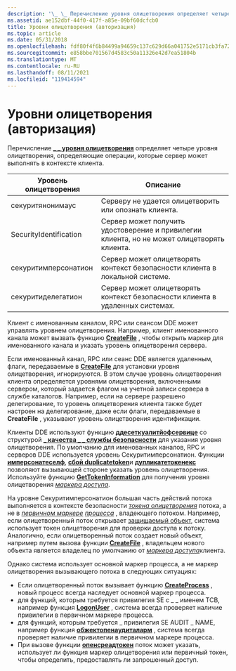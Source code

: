 ```yaml
---
description: '\_ \_ Перечисление уровня олицетворения определяет четыре уровня олицетворения, определяющие операции, которые сервер может выполнять в контексте клиентов.'
ms.assetid: ae152dbf-44f0-417f-a85e-09bf60dcfcb0
title: Уровни олицетворения (авторизация)
ms.topic: article
ms.date: 05/31/2018
ms.openlocfilehash: fdf80f4f6b84499a94659c137c629d66a041752e5171cb3fa7220506586f36e5
ms.sourcegitcommit: e858bbe701567d4583c50a11326e42d7ea51804b
ms.translationtype: MT
ms.contentlocale: ru-RU
ms.lasthandoff: 08/11/2021
ms.locfileid: "119414594"
---
```

# <a name="impersonation-levels-authorization"></a>Уровни олицетворения (авторизация)

Перечисление [**\_ \_ уровня олицетворения**](/windows/desktop/api/Winnt/ne-winnt-security_impersonation_level) определяет четыре уровня олицетворения, определяющие операции, которые сервер может выполнять в контексте клиента.



| Уровень олицетворения    | Описание                                                                                      |
|------------------------|--------------------------------------------------------------------------------------------------|
| секуритянонимаус      | Серверу не удается олицетворить или опознать клиента.                                            |
| SecurityIdentification | Сервер может получить удостоверение и привилегии клиента, но не может олицетворять клиента. |
| секуритимперсонатион  | Сервер может олицетворять контекст безопасности клиента в локальной системе.                    |
| секуритиделегатион     | Сервер может олицетворять контекст безопасности клиента в удаленных системах.                      |



 

Клиент с именованным каналом, RPC или сеансом DDE может управлять уровнем олицетворения. Например, клиент именованного канала может вызвать функцию [**CreateFile**](/windows/desktop/api/fileapi/nf-fileapi-createfilea) , чтобы открыть маркер для именованного канала и указать уровень олицетворения сервера.

Если именованный канал, RPC или сеанс DDE является удаленным, флаги, передаваемые в [**CreateFile**](/windows/desktop/api/fileapi/nf-fileapi-createfilea) для установки уровня олицетворения, игнорируются. В этом случае уровень олицетворения клиента определяется уровнями олицетворения, включенными сервером, который задается флагом на учетной записи сервера в службе каталогов. Например, если на сервере разрешено делегирование, то уровень олицетворения клиента также будет настроен на делегирование, даже если флаги, передаваемые в **CreateFile** , указывают уровень олицетворения идентификации.

Клиенты DDE используют функцию [**ддесеткуалитйофсервице**](/windows/win32/api/dde/nf-dde-ddesetqualityofservice) со структурой [**\_ качества \_ \_ службы безопасности**](/windows/desktop/api/Winnt/ns-winnt-security_quality_of_service) для указания уровня олицетворения. По умолчанию для именованных каналов, RPC и серверов DDE используется уровень Секуритимперсонатион. Функции [**имперсонатеселф**](/windows/win32/api/securitybaseapi/nf-securitybaseapi-impersonateself), [**сбой duplicatetoken**](/windows/win32/api/securitybaseapi/nf-securitybaseapi-duplicatetoken)и [**дупликатетокенекс**](/windows/win32/api/securitybaseapi/nf-securitybaseapi-duplicatetokenex) позволяют вызывающей стороне указать уровень олицетворения. Используйте функцию [**GetTokenInformation**](/windows/win32/api/securitybaseapi/nf-securitybaseapi-gettokeninformation) для получения уровня олицетворения [*маркера доступа*](/windows/desktop/SecGloss/a-gly).

На уровне Секуритимперсонатион большая часть действий потока выполняется в контексте безопасности [*токена олицетворения*](/windows/desktop/SecGloss/i-gly) потока, а не в [*первичном маркере*](/windows/desktop/SecGloss/p-gly) [*процесса*](/windows/desktop/SecGloss/p-gly) , владеющего потоком. Например, если олицетворенный поток открывает [защищаемый объект](securable-objects.md), система использует токен олицетворения для проверки доступа к потоку. Аналогично, если олицетворенный поток создает новый объект, например путем вызова функции [**CreateFile**](/windows/desktop/api/fileapi/nf-fileapi-createfilea) , владельцем нового объекта является владелец по умолчанию от [*маркера доступа*](/windows/desktop/SecGloss/a-gly)клиента.

Однако система использует основной маркер процесса, а не маркер олицетворения вызывающего потока в следующих ситуациях:

-   Если олицетворенный поток вызывает функцию [**CreateProcess**](/windows/desktop/api/processthreadsapi/nf-processthreadsapi-createprocessa) , новый процесс всегда наследует основной маркер процесса.
-   для функций, которым требуется привилегия SE с \_ \_ именем TCB, например функция [**LogonUser**](/windows/desktop/api/winbase/nf-winbase-logonusera) , система всегда проверяет наличие привилегии в первичном маркере процесса.
-   для функций, которым требуется \_ привилегия SE AUDIT \_ NAME, например функция [**обжектопенаудиталарм**](/windows/desktop/api/Winbase/nf-winbase-objectopenauditalarma) , система всегда проверяет наличие привилегии в первичном маркере процесса.
-   При вызове функции [**опенсреадтокен**](/windows/win32/api/processthreadsapi/nf-processthreadsapi-openthreadtoken) поток может указать, использует ли функция маркер олицетворения или первичный токен, чтобы определить, предоставлять ли запрошенный доступ.

 

 
